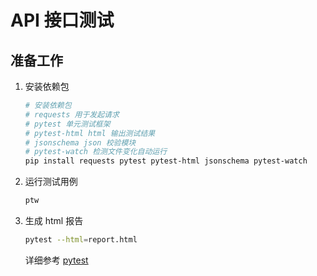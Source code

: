 # API 接口测试

## 准备工作

1. 安装依赖包
   
   ```bash
   # 安装依赖包
   # requests 用于发起请求
   # pytest 单元测试框架
   # pytest-html html 输出测试结果
   # jsonschema json 校验模块
   # pytest-watch 检测文件变化自动运行
   pip install requests pytest pytest-html jsonschema pytest-watch
   ```

2. 运行测试用例
   
   ```bash
   ptw
   ```
3. 生成 html 报告
   
   ```bash
   pytest --html=report.html 
   ```

   详细参考 [pytest](https://pytest-html.readthedocs.io/en/latest/user_guide.html)